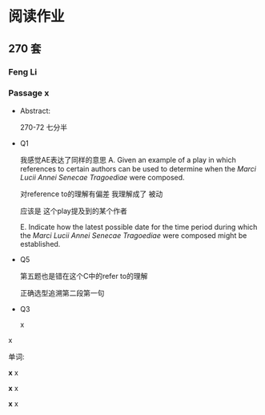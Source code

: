 # 阅读作业

## 270 套

### Feng Li

### Passage x

- Abstract:

  270-72 七分半

- Q1

  我感觉AE表达了同样的意思
  A.   Given an example of a play in which references to certain authors can be used to determine when the *Marci Lucii Annei Senecae Tragoediae* were composed.

  对reference to的理解有偏差  我理解成了 被动 

  应该是 这个play提及到的某个作者

  E. Indicate how the latest possible date for the time period during which the *Marci Lucii Annei Senecae Tragoediae* were composed might be established.

- Q5

  第五题也是错在这个C中的refer to的理解

  正确选型追溯第二段第一句

- Q3

  x

x

单词:

**x** x

**x** x

**x** x